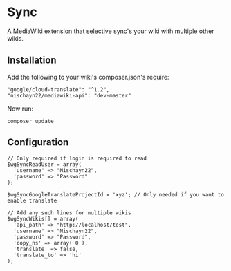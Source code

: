 # Sync
A MediaWiki extension that selective sync's your wiki with multiple other wikis.


## Installation

Add the following to your wiki's composer.json's require:

    "google/cloud-translate": "^1.2",
    "nischayn22/mediawiki-api": "dev-master"
Now run:

    composer update

## Configuration

    // Only required if login is required to read
    $wgSyncReadUser = array(
      'username' => "Nischayn22",
      'password' => "Password"
    );

    $wgSyncGoogleTranslateProjectId = 'xyz'; // Only needed if you want to enable translate

    // Add any such lines for multiple wikis
    $wgSyncWikis[] = array(
      'api_path' => "http://localhost/test",
      'username' => "Nischayn22",
      'password' => "Password",
      'copy_ns' => array( 0 ),
      'translate' => false,
      'translate_to' => 'hi'
    );
